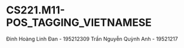 # CS221.M11-POS_TAGGING_VIETNAMESE
Đinh Hoàng Linh Đan - 195212309
Trần Nguyễn Quỳnh Anh - 19521217
